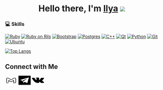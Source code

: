 <h1 align="center">Hello there, I'm <a href="#" target="_blank">Ilya</a> 
<img src="https://github.com/blackcater/blackcater/raw/main/images/Hi.gif" height="32"/></h1>


### :computer: Skills
[![Ruby](https://img.shields.io/badge/Ruby-CC342D?style=for-the-badge&logo=ruby&logoColor=white)]()
[![Ruby on Rils](https://img.shields.io/badge/Ruby_on_Rails-CC0000?style=for-the-badge&logo=ruby-on-rails&logoColor=white)]()
[![Bootstrap](https://img.shields.io/badge/Bootstrap-563D7C?style=for-the-badge&logo=bootstrap&logoColor=white)]()
[![Postgres](https://img.shields.io/badge/PostgreSQL-316192?style=for-the-badge&logo=postgresql&logoColor=white)]()
[![C++](https://img.shields.io/badge/C%2B%2B-00599C?style=for-the-badge&logo=c%2B%2B&logoColor=white)]()
[![Qt](https://img.shields.io/badge/Qt-%23217346.svg?style=for-the-badge&logo=Qt&logoColor=white)]()
[![Python](https://img.shields.io/badge/Python-14354C?style=for-the-badge&logo=python&logoColor=white)]()
[![Git](https://img.shields.io/badge/-Git-F05032?style=for-the-badge&logo=Git&color=grey&logoColor=white)]()
[![Ubuntu](https://img.shields.io/badge/Ubuntu-E95420?style=for-the-badge&logo=ubuntu&logoColor=white)]()

[![Top Langs](https://github-readme-stats.vercel.app/api/top-langs/?username=muplever&langs_count=7&theme=github_dark&layout=compact&count_private=true&border_color=373b42)](https://github.com/anuraghazra/github-readme-stats)

## Connect with Me

<a href="mailto:8willox8@gmail.com" target="blank"><img src="svg/gmail-svgrepo-com.svg" alt="ShlyuzhasIV" height="30" width="40"></a>
<a href="https://t.me/shlyuzhasIV" target="blank"><img src="svg/telegram-svgrepo-com.svg" alt="ShlyuzhasIV" height="30" width="40"></a>
<a href="https://vk.com/ilyashlyuzhas" target="blank"><img src="svg/vk-logo-svgrepo-com.svg" alt="ShlyuzhasIV" height="30" width="40"></a>
